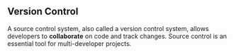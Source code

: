## Version Control
A source control system, also called a version control system, allows developers to **collaborate** on code and track changes. Source control is an essential tool for multi-developer projects.